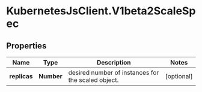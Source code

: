# KubernetesJsClient.V1beta2ScaleSpec

## Properties
Name | Type | Description | Notes
------------ | ------------- | ------------- | -------------
**replicas** | **Number** | desired number of instances for the scaled object. | [optional] 


